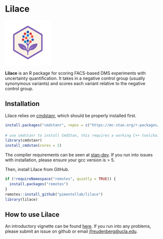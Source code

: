 
<!-- README.md is generated from README.Rmd. Please edit that file -->

# Lilace

<!-- badges: start -->
<!-- badges: end -->
<p align="left">
<img src="man/figures/lilace-logo.png" width="150">
</p>

**Lilace** is an R package for scoring FACS-based DMS experiments with
uncertainty quantification. It takes in a negative control group
(usually synonymous variants) and scores each variant relative to the
negative control group.

## Installation

Lilace relies on [cmdstanr](https://mc-stan.org/cmdstanr/), which should
be properly installed first.

``` r
install.packages("cmdstanr", repos = c("https://mc-stan.org/r-packages/", getOption("repos")))

# use cmdstanr to install CmdStan, this requires a working C++ toolchain and compiler
library(cmdstanr)
install_cmdstan(cores = 2)
```

The compiler requirements can be seen at
[stan-dev](https://github.com/stan-dev/stan/wiki/Coding-Style-and-Idioms#supported-cpp-versions-and-compilers).
If you run into issues with installation, please ensure your gcc version
is \> 5.

Then, install Lilace from GitHub.

``` r
if (!requireNamespace("remotes", quietly = TRUE)) {
  install.packages("remotes")
}
remotes::install_github("pimentellab/lilace")
library(lilace)
```

## How to use Lilace

An introductory vignette can be found
[here](https://github.com/jermoef/lilace/tree/main/vignettes). If you
run into any problems, please submit an issue on github or email
<jfreudenberg@ucla.edu>.

